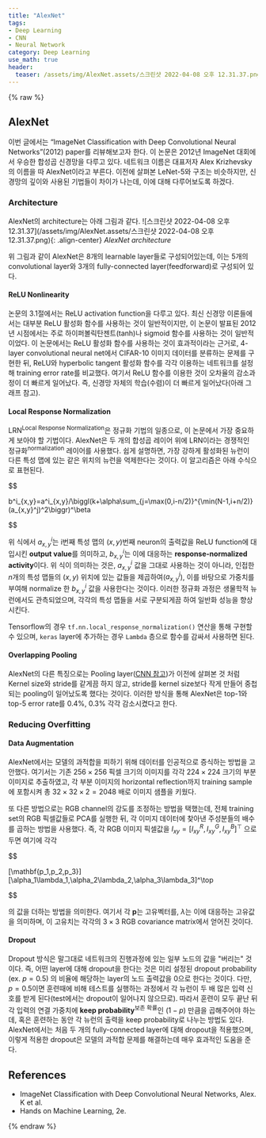```yaml
---
title: "AlexNet"
tags:
- Deep Learning
- CNN
- Neural Network
category: Deep Learning
use_math: true
header: 
  teaser: /assets/img/AlexNet.assets/스크린샷 2022-04-08 오후 12.31.37.png
---
```

{% raw %}
## AlexNet

이번 글에서는 “ImageNet Classification with Deep Convolutional Neural Networks”(2012) paper를 리뷰해보고자 한다. 이 논문은 2012년 ImageNet 대회에서 우승한 합성곱 신경망을 다루고 있다. 네트워크 이름은 대표저자 Alex Krizhevsky의 이름을 따 AlexNet이라고 부른다. 이전에 살펴본 LeNet-5와 구조는 비슷하지만, 신경망의 깊이와 사용된 기법들이 차이가 나는데, 이에 대해 다루어보도록 하겠다.

### Architecture

AlexNet의 architecture는 아래 그림과 같다.
![스크린샷 2022-04-08 오후 12.31.37](/assets/img/AlexNet.assets/스크린샷 2022-04-08 오후 12.31.37.png){: .align-center}
*AlexNet architecture*

위 그림과 같이 AlexNet은 8개의 learnable layer들로 구성되어있는데, 이는 5개의 convolutional layer와 3개의 fully-connected layer(feedforward)로 구성되어 있다. 

#### ReLU Nonlinearity

논문의 3.1절에서는 ReLU activation function을 다루고 있다. 최신 신경망 이론들에서는 대부분 ReLU 활성화 함수를 사용하는 것이 일반적이지만, 이 논문이 발표된 2012년 시점에서는 주로 하이퍼볼릭탄젠트(tanh)나 sigmoid 함수를 사용하는 것이 일반적이었다. 이 논문에서는 ReLU 활성화 함수를 사용하는 것이 효과적이라는 근거로, 4-layer convolutional neural net에서 CIFAR-10 이미지 데이터를 분류하는 문제를 구현한 뒤, ReLU와 hyperbolic tangent 활성화 함수를 각각 이용하는 네트워크를 설정해 training error rate를 비교했다. 여기서 ReLU 함수를 이용한 것이 오차율의 감소과정이 더 빠르게 일어났다. 즉, 신경망 자체의 학습(수렴)이 더 빠르게 일어났다(아래 그래프 참고).

#### Local Response Normalization
LRN<sup>Local Response Normalization</sup>은 정규화 기법의 일종으로, 이 논문에서 가장 중요하게 보아야 할 기법이다. AlexNet은 두 개의 합성곱 레이어 위에 LRN이라는 경쟁적인 정규화<sup>normalization</sup> 레이어를 사용했다. 쉽게 설명하면, 가장 강하게 활성화된 뉴런이 다른 특성 맵에 있는 같은 위치의 뉴런을 억제한다는 것이다. 이 알고리즘은 아래 수식으로 표현된다.

$$

b^i_{x,y}=a^i_{x,y}/\biggl(k+\alpha\sum_{j=\max(0,i-n/2)}^{\min(N-1,i+n/2)}(a_{x,y}^j)^2\biggr)^\beta

$$

위 식에서 $a_{x,y}^i$는 i번째 특성 맵의 $(x,y)$번째 neuron의 출력값을 ReLU function에 대입시킨 **output value**를 의미하고, $b_{x,y}^i$는 이에 대응하는 **response-normalized activity**이다. 위 식이 의미하는 것은,   $a_{x,y}^i$ 값을 그대로 사용하는 것이 아니라, 인접한 $n$개의 특성 맵들의 $(x,y)$ 위치에 있는 값들을 제곱하여($a_{x,y}^j$), 이를 바탕으로 가중치를 부여해 normalize 한 $b^i_{x,y}$ 값을 사용한다는 것이다. 이러한 정규화 과정은 생물학적 뉴런에서도 관측되었으며, 각각의 특성 맵들을 서로 구분되게끔 하여 일반화 성능을 향상시킨다.

Tensorflow의 경우 `tf.nn.local_response_normalization()` 연산을 통해 구현할 수 있으며, `keras` layer에 추가하는 경우 `Lambda` 층으로 함수를 감싸서 사용하면 된다.

#### Overlapping Pooling

AlexNet의 다른 특징으로는 Pooling layer([CNN 참고](https://ddangchani.github.io/deep%20learning/CNN/))가 이전에 살펴본 것 처럼 Kernel size와 stride를 같게끔 하지 않고, stride를 kernel size보다 작게 만들어 중첩되는 pooling이 일어났도록 했다는 것이다. 이러한 방식을 통해 AlexNet은 top-1와 top-5 error rate를 0.4%, 0.3% 각각 감소시켰다고 한다.

### Reducing Overfitting

#### Data Augmentation

AlexNet에서는 모델의 과적합을 피하기 위해 데이터를 인공적으로 증식하는 방법을 고안했다. 여기서는 기존 $256\times 256$ 픽셀 크기의 이미지를 각각 $224\times 224$ 크기의 부분 이미지로 추출하였고, 각 부분 이미지의 horizontal reflection까지 training sample에 포함시켜 총 $32\times32\times2=2048$ 배로 이미지 샘플을 키웠다.

또 다른 방법으로는 RGB channel의 강도를 조정하는 방법을 택했는데, 전체 training set의 RGB 픽셀값들로 PCA를 실행한 뒤, 각 이미지 데이터에 찾아낸 주성분들의 배수를 곱하는 방법을 사용했다. 즉, 각 RGB 이미지 픽셀값을 $I_{xy}=[I_{xy}^R,I_{xy}^G,I_{xy}^B]^\top$ 으로 두면 여기에 각각 

$$

[\mathbf{p_1,p_2,p_3}][\alpha_1\lambda_1,\alpha_2\lambda_2,\alpha_3\lambda_3]^\top

$$

의 값을 더하는 방법을 의미한다. 여기서 각 $\mathbf p$는 고유벡터를, $\lambda$는 이에 대응하는 고유값을 의미하며, 이 고유치는 각각의 $3\times3$ RGB covariance matrix에서 얻어진 것이다.

#### Dropout

Dropout 방식은 말그대로 네트워크의 진행과정에 있는 일부 노드의 값을 "버리는" 것이다. 즉, 어떤 layer에 대해 dropout을 한다는 것은 미리 설정된 dropout probability (ex. $p=0.5$) 의 비율에 해당하는 layer의 노드 출력값을 0으로 한다는 것이다. 다만, $p=0.5$이면 훈련때에 비해 테스트를 실행하는 과정에서 각 뉴런이 두 배 많은 입력 신호를 받게 된다(test에서는 dropout이 일어나지 않으므로). 따라서 훈련이 모두 끝난 뒤 각 입력의 연결 가중치에 **keep probability**<sup>보존 확률</sup>인 $(1-p)$ 만큼을 곱해주어야 하는데,  혹은 훈련하는 동안 각 뉴런의 출력을 keep probability로 나누는 방법도 있다.  AlexNet에서는 처음 두 개의 fully-connected layer에 대해 dropout을 적용했으며, 이렇게 적용한 dropout은 모델의 과적합 문제를 해결하는데 매우 효과적인 도움을 준다.



## References

- ImageNet Classification with Deep Convolutional Neural Networks, Alex. K et al.
- Hands on Machine Learning, 2e.

{% endraw %}